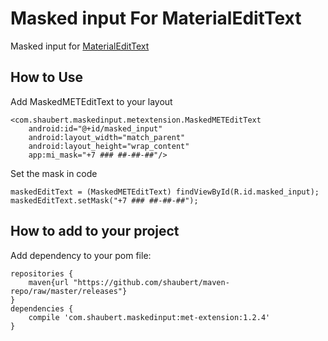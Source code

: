 Masked input For MaterialEditText
============

Masked input for [MaterialEditText](https://github.com/rengwuxian/MaterialEditText)


How to Use
----------

Add MaskedMETEditText to your layout

    <com.shaubert.maskedinput.metextension.MaskedMETEditText
        android:id="@+id/masked_input"
        android:layout_width="match_parent"
        android:layout_height="wrap_content"
        app:mi_mask="+7 ### ##-##-##"/>
        
Set the mask in code

    maskedEditText = (MaskedMETEditText) findViewById(R.id.masked_input);
    maskedEditText.setMask("+7 ### ##-##-##");
    

How to add to your project
--------------------------

Add dependency to your pom file:

    repositories {
        maven{url "https://github.com/shaubert/maven-repo/raw/master/releases"}
    }
    dependencies {
        compile 'com.shaubert.maskedinput:met-extension:1.2.4'
    }
